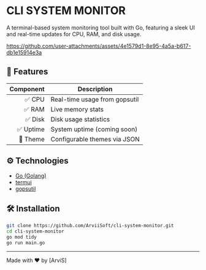 # CLI SYSTEM MONITOR

A terminal-based system monitoring tool built with Go, featuring a sleek UI and real-time updates for CPU, RAM, and disk usage.


https://github.com/user-attachments/assets/4e1579d1-8e95-4a5a-b617-db1e15914e3a



## 🧠 Features

| Component | Description                         |
|----------:|-------------------------------------|
| ✅ CPU    | Real-time usage from gopsutil       |
| ✅ RAM    | Live memory stats                   |
| ✅ Disk   | Disk usage statistics               |
| ✅ Uptime | System uptime (coming soon)         |
| 🎨 Theme  | Configurable themes via JSON        |

## ⚙️ Technologies

- [Go (Golang)](https://golang.org)
- [termui](https://github.com/gizak/termui) 
- [gopsutil](https://github.com/shirou/gopsutil) 

## 🛠 Installation

```bash
git clone https://github.com/ArviiSoft/cli-system-monitor.git
cd cli-system-monitor
go mod tidy
go run main.go
```

---

Made with ❤️ by [ArviS]
